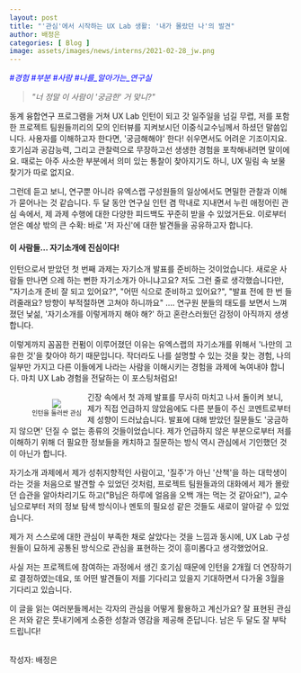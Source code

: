 ```yaml
---
layout: post
title: "'관심'에서 시작하는 UX Lab 생활: '내가 몰랐던 나'의 발견"
author: 배정은
categories: [ Blog ]
image: assets/images/news/interns/2021-02-28_jw.png
---
```


<p style="color:blue; font-style: oblique">#경험 #부분 #사람 #나를_알아가는_연구실</p>

> _"너 정말 이 사람이 '궁금한' 거 맞니?"_

동계 융합연구 프로그램을 거쳐 UX Lab 인턴이 되고 갓 일주일을 넘길 무렵, 저를 포함한 프로젝트 팀원들끼리의 모의 인터뷰를 지켜보시던 이중식교수님께서 하셨던 말씀입니다. 사용자를 이해하고자 한다면, '궁금해해야' 한다! 쉬우면서도 어려운 기조이지요. 호기심과 공감능력, 그리고 관찰력으로 무장하고선 생생한 경험을 포착해내려면 말이에요. 때로는 아주 사소한 부분에서 의미 있는 통찰이 찾아지기도 하니, UX 밀림 속 보물찾기가 따로 없지요.

그런데 듣고 보니, 연구뿐 아니라 유엑스랩 구성원들의 일상에서도 면밀한 관찰과 이해가 묻어나는 것 같습니다. 두 달 동안 연구실 인턴 겸 막내로 지내면서 누린 애정어린 관심 속에서, 제 과제 수행에 대한 다양한 피드백도 꾸준히 받을 수 있었거든요. 이로부터 얻은 예상 밖의 큰 수확: 바로 '저 자신'에 대한 발견들을 공유하고자 합니다.

#### 이 사람들... 자기소개에 진심이다!

인턴으로서 받았던 첫 번째 과제는 자기소개 발표를 준비하는 것이었습니다. 새로운 사람들 만나면 으레 하는 뻔한 자기소개가 아니냐고요? 저도 그런 줄로 생각했습니다만, "자기소개 준비 잘 되고 있어요?", "어떤 식으로 준비하고 있어요?", "발표 전에 한 번 들려줄래요? 방향이 부적절하면 고쳐야 하니까요" .... 연구원 분들의 태도를 보면서 느껴졌던 낯섦, '자기소개를 이렇게까지 해야 해?' 하고 혼란스러웠던 감정이 아직까지 생생합니다.

이렇게까지 꼼꼼한 컨펌이 이루어졌던 이유는 유엑스랩의 자기소개를 위해서 '나만의 고유한 것'을 찾아야 하기 때문입니다. 작더라도 나를 설명할 수 있는 것을 찾는 경험, 나의 일부만 가지고 다른 이들에게 나라는 사람을 이해시키는 경험을 과제에 녹여내야 합니다. 마치 UX Lab 경험을 전달하는 이 포스팅처럼요!

<figure style = "float:left; margin-right: 2%; text-align: center">
    <img src="{{site.baseurl}}/assets/images/news/interns/2021-02-28_jw.png">
    <figcaption style = "font-size: 80%">인턴을 둘러싼 관심</figcaption>
</figure>
긴장 속에서 첫 과제 발표를 무사히 마치고 나서 돌이켜 보니, 제가 직접 언급하지 않았음에도 다른 분들이 주신 코멘트로부터 제 성향이 드러났습니다. 발표에 대해 받았던 질문들도 '궁금하지 않으면' 던질 수 없는 종류의 것들이었습니다. 제가 언급하지 않은 부분으로부터 저를 이해하기 위해 더 필요한 정보들을 캐치하고 질문하는 방식 역시 관심에서 기인했던 것이 아닌가 합니다.

<p>
자기소개 과제에서 제가 성취지향적인 사람이고, '질주'가 아닌 '산책'을 하는 대학생이라는 것을 처음으로 발견할 수 있었던 것처럼, 프로젝트 팀원들과의 대화에서 제가 몰랐던 습관을 알아차리기도 하고("B님은 하루에 얼음을 오백 개는 먹는 것 같아요!"), 교수님으로부터 저의 정보 탐색 방식이나 멘토의 필요성 같은 것들도 새로이 알아갈 수 있었습니다.

<p>
제가 저 스스로에 대한 관심이 부족한 채로 살았다는 것을 느낌과 동시에, UX Lab 구성원들이 묘하게 공통된 방식으로 관심을 표현하는 것이 흥미롭다고 생각했었어요.

<p>
사실 저는 프로젝트에 참여하는 과정에서 생긴 호기심 때문에 인턴을 2개월 더 연장하기로 결정하였는데요, 또 어떤 발견들이 저를 기다리고 있을지 기대하면서 다가올 3월을 기다리고 있습니다.

<p>
이 글을 읽는 여러분들께서는 각자의 관심을 어떻게 활용하고 계신가요? 잘 표현된 관심은 저와 같은 풋내기에게 소중한 성찰과 영감을 제공해 준답니다. 남은 두 달도 잘 부탁드립니다!
<br><br>

작성자: 배정은 <br>